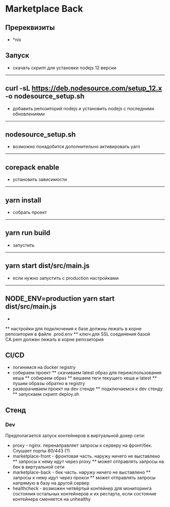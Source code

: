 # Marketplace Back

## Пререквизиты

* *nix

## Запуск

* скачать скрипт для установки nodejs 12 версии
---
curl -sL https://deb.nodesource.com/setup_12.x -o nodesource_setup.sh
--

* добавить репозиторий nodejs и установить nodejs с последними обновлениями
---
nodesource_setup.sh
---

* возможно понадобится дополнительно активировать yarn
---
corepack enable
---

* установить зависимости
---
yarn install
---

* собрать проект
---
yarn run build
---

* запустить
---
yarn start dist/src/main.js
---

* если нужно запустить с production настройками
---
NODE_ENV=production yarn start dist/src/main.js
---
+
** настройки для подключения к базе должны лежать в корне репозитория в файле .prod.env
** ключ для SSL соединения базой CA.pem должен лежать в корне репозитория

## CI/CD

* логинимся на docker registry
* собираем проект
  ** скачиваем latest образ для переиспользования кеша
  ** собираем образ
  ** вешаем теги текущего хеша и latest
  ** пушим образы обратно в registry
* разворачиваем проект на dev стенде
  ** подключаемся к dev стенду
  ** запускаем скрипт deploy.sh

## Стенд

### Dev

Предполагается запуск контейнеров в виртуальной докер сети:

* proxy - nginx. перенаправляет запросы к серверу на фронт/бек. Слушает порты 80/443 (?)
* marketplace-front - фронтовая часть. наружу ничего не выставлено
  ** запросы к нему идут через proxy
  ** может отправлять запросы на бек в виртуальной сети
* marketplace-back - бек часть. наружу ничего не выставлено
  ** запросы к нему идут через прокси
  ** может отправлять запросы напрямую в базу на другой сервер
* healthcheck - возможен четвёртый контейнер для мониторинга состояния остальных контейнеров
и их рестарта, если состояние контейнера сменяется на unhealthy
